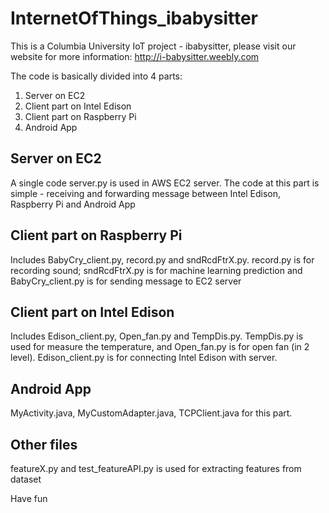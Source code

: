 # InternetOfThings_ibabysitter

This is a Columbia University IoT project - ibabysitter, please visit our website for more information:
http://i-babysitter.weebly.com

The code is basically divided into 4 parts:
1. Server on EC2
2. Client part on Intel Edison
3. Client part on Raspberry Pi
4. Android App

## Server on EC2
A single code server.py is used in AWS EC2 server. The code at this part is simple - receiving and forwarding message between Intel Edison, Raspberry Pi and Android App

## Client part on Raspberry Pi
Includes BabyCry_client.py, record.py and sndRcdFtrX.py. record.py is for recording sound; sndRcdFtrX.py is for machine learning prediction and BabyCry_client.py is for sending message to EC2 server

## Client part on Intel Edison
Includes Edison_client.py, Open_fan.py and TempDis.py. TempDis.py is used for measure the temperature, and Open_fan.py is for open fan (in 2 level). Edison_client.py is for connecting Intel Edison with server.

## Android App
MyActivity.java, MyCustomAdapter.java, TCPClient.java for this part.

## Other files
featureX.py and test_featureAPI.py is used for extracting features from dataset

Have fun
